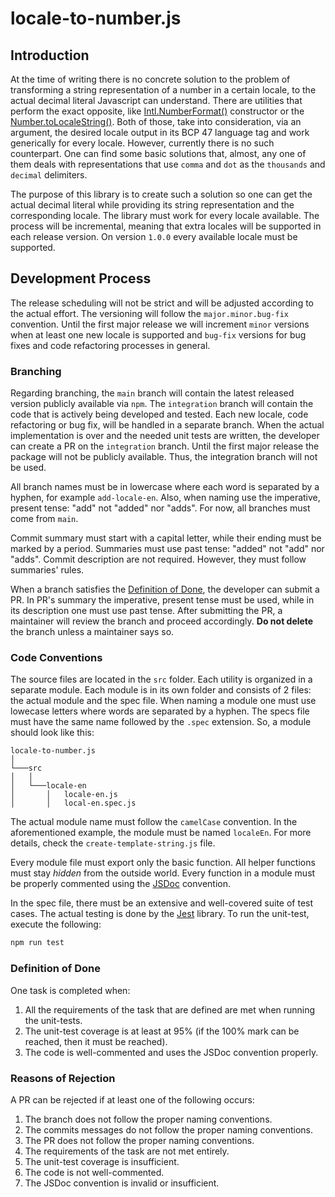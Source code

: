 # locale-to-number.js

## Introduction
At the time of writing there is no concrete solution to the problem of transforming a string representation of a number in a certain locale, to the actual decimal literal Javascript can understand. There are utilities that perform the exact opposite, like [Intl.NumberFormat()](https://developer.mozilla.org/en-US/docs/Web/JavaScript/Reference/Global_Objects/Intl/NumberFormat/NumberFormat) constructor or the [Number.toLocaleString()](https://developer.mozilla.org/en-US/docs/Web/JavaScript/Reference/Global_Objects/Object/toLocaleString). Both of those, take into consideration, via an argument, the desired locale output in its BCP 47 language tag and work generically for every locale. However, currently there is no such counterpart. One can find some basic solutions that, almost, any one of them deals with representations that use `comma` and `dot` as the `thousands` and `decimal` delimiters.

The purpose of this library is to create such a solution so one can get the actual decimal literal while providing its string representation and the corresponding locale. The library must work for every locale available. The process will be incremental, meaning that extra locales will be supported in each release version. On version `1.0.0` every available locale must be supported.

## Development Process
The release scheduling will not be strict and will be adjusted according to the actual effort. The versioning will follow the `major.minor.bug-fix` convention. Until the first major release we will increment `minor` versions when at least one new locale is supported and `bug-fix` versions for bug fixes and code refactoring processes in general.

### Branching
Regarding branching, the `main` branch will contain the latest released version publicly available via `npm`. The `integration` branch will contain the code that is actively being developed and tested. Each new locale, code refactoring or bug fix, will be handled in a separate branch. When the actual implementation is over and the needed unit tests are written, the developer can create a PR on the `integration` branch. Until the first major release the package will not be publicly available. Thus, the integration branch will not be used.

All branch names must be in lowercase where each word is separated by a hyphen, for example `add-locale-en`. Also, when naming use the imperative, present tense:  "add" not "added" nor "adds". For now, all branches must come from `main`.

Commit summary must start with a capital letter, while their ending must be marked by a period. Summaries must use past tense: "added" not "add" nor "adds". Commit description are not required. However, they must follow summaries' rules.

When a branch satisfies the [Definition of Done](#dod), the developer can submit a PR. In PR's summary the imperative, present tense must be used, while in its description one must use past tense. After submitting the PR, a maintainer will review the branch and proceed accordingly. **Do not delete** the branch unless a maintainer says so.

### Code Conventions
The source files are located in the `src` folder. Each utility is organized in a separate module. Each module is in its own folder and consists of 2 files: the actual module and the spec file. When naming a module one must use lowecase letters where words are separated by a hyphen. The specs file must have the same name followed by the `.spec` extension. So, a module should look like this:
```
locale-to-number.js    
│
└───src
│   │
│   └───locale-en
│       │   locale-en.js
│       │   local-en.spec.js      
```
The actual module name must follow the `camelCase` convention. In the aforementioned example, the module must be named `localeEn`. For more details, check the `create-template-string.js` file.

Every module file must export only the basic function. All helper functions must stay *hidden* from the outside world. Every function in a module must be properly commented using the [JSDoc](https://jsdoc.app/) convention.

In the spec file, there must be an extensive and well-covered suite of test cases. The actual testing is done by the [Jest](https://github.com/facebook/jest) library. To run the unit-test, execute the following:
```bash
npm run test
```

### <a id="dod"></a> Definition of Done
One task is completed when:
1) All the requirements of the task that are defined are met when running the unit-tests.
2) The unit-test coverage is at least at 95% (if the 100% mark can be reached, then it must be reached).
3) The code is well-commented and uses the JSDoc convention properly.

### Reasons of Rejection
A PR can be rejected if at least one of the following occurs:
1) The branch does not follow the proper naming conventions.
2) The commits messages do not follow the proper naming conventions.
3) The PR does not follow the proper naming conventions.
4) The requirements of the task are not met entirely.
5) The unit-test coverage is insufficient.
6) The code is not well-commented.
7) The JSDoc convention is invalid or insufficient.